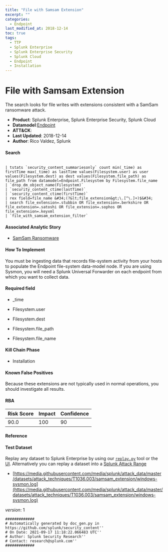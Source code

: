 ```yaml
---
title: "File with Samsam Extension"
excerpt: ""
categories:
  - Endpoint
last_modified_at: 2018-12-14
toc: true
tags:
  - TTP
  - Splunk Enterprise
  - Splunk Enterprise Security
  - Splunk Cloud
  - Endpoint
  - Installation
---
```


# File with Samsam Extension

The search looks for file writes with extensions consistent with a SamSam ransomware attack.

- **Product**: Splunk Enterprise, Splunk Enterprise Security, Splunk Cloud
- **Datamodel**:[Endpoint](https://docs.splunk.com/Documentation/CIM/latest/User/Endpoint)
- **ATT&CK**: 
- **Last Updated**: 2018-12-14
- **Author**: Rico Valdez, Splunk



#### Search

```

| tstats `security_content_summariesonly` count min(_time) as firstTime max(_time) as lastTime values(Filesystem.user) as user values(Filesystem.dest) as dest values(Filesystem.file_path) as file_path from datamodel=Endpoint.Filesystem by Filesystem.file_name 
| `drop_dm_object_name(Filesystem)` 
| `security_content_ctime(lastTime)` 
| `security_content_ctime(firstTime)`
| rex field=file_name &#34;(?&lt;file_extension&gt;\.[^\.]+)$&#34; 
| search file_extension=.stubbin OR file_extension=.berkshire OR file_extension=.satoshi OR file_extension=.sophos OR file_extension=.keyxml 
| `file_with_samsam_extension_filter`
```

#### Associated Analytic Story

* [SamSam Ransomware](_stories/samsam_ransomware)


#### How To Implement
You must be ingesting data that records file-system activity from your hosts to populate the Endpoint file-system data-model node. If you are using Sysmon, you will need a Splunk Universal Forwarder on each endpoint from which you want to collect data.

#### Required field

* _time

* Filesystem.user

* Filesystem.dest

* Filesystem.file_path

* Filesystem.file_name


#### Kill Chain Phase

* Installation


#### Known False Positives
Because these extensions are not typically used in normal operations, you should investigate all results.



#### RBA

| Risk Score  | Impact      | Confidence   |
| ----------- | ----------- |--------------|
| 90.0 | 100 | 90 |



#### Reference


#### Test Dataset
Replay any dataset to Splunk Enterprise by using our [`replay.py`](https://github.com/splunk/attack_data#using-replaypy) tool or the [UI](https://github.com/splunk/attack_data#using-ui).
Alternatively you can replay a dataset into a [Splunk Attack Range](https://github.com/splunk/attack_range#replay-dumps-into-attack-range-splunk-server)


* [https://media.githubusercontent.com/media/splunk/attack_data/master/datasets/attack_techniques/T1036.003/samsam_extension/windows-sysmon.log](https://media.githubusercontent.com/media/splunk/attack_data/master/datasets/attack_techniques/T1036.003/samsam_extension/windows-sysmon.log)


_version_: 1

```
#############
# Automatically generated by doc_gen.py in https://github.com/splunk/security_content''
# On Date: 2021-09-17 11:18:22.066483 UTC''
# Author: Splunk Security Research''
# Contact: research@splunk.com''
#############
```